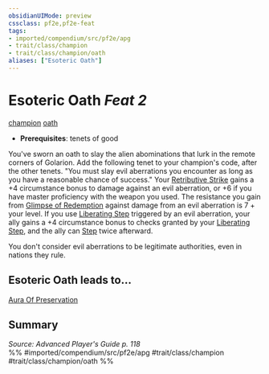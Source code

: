 ```yaml
---
obsidianUIMode: preview
cssclass: pf2e,pf2e-feat
tags:
- imported/compendium/src/pf2e/apg
- trait/class/champion
- trait/class/champion/oath
aliases: ["Esoteric Oath"]
---
```

# Esoteric Oath  *Feat 2*  
[champion](rules/traits/champion.md)  [oath](oath.md)  

- **Prerequisites**: tenets of good

You've sworn an oath to slay the alien abominations that lurk in the remote corners of Golarion. Add the following tenet to your champion's code, after the other tenets. "You must slay evil aberrations you encounter as long as you have a reasonable chance of success." Your [Retributive Strike](rules/actions/retributive-strike.md) gains a +4 circumstance bonus to damage against an evil aberration, or +6 if you have master proficiency with the weapon you used. The resistance you gain from [Glimpse of Redemption](glimpse-of-redemption.md) against damage from an evil aberration is 7 + your level. If you use [Liberating Step](liberating-step.md) triggered by an evil aberration, your ally gains a +4 circumstance bonus to checks granted by your [Liberating Step](liberating-step.md), and the ally can [Step](step.md) twice afterward.

You don't consider evil aberrations to be legitimate authorities, even in nations they rule.

## Esoteric Oath leads to...

[Aura Of Preservation](aura-of-preservation-apg.md)

## Summary

*Source: Advanced Player's Guide p. 118*  
%% #imported/compendium/src/pf2e/apg #trait/class/champion #trait/class/champion/oath %%